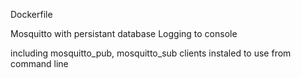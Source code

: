 Dockerfile

Mosquitto with persistant database
Logging to console

including mosquitto_pub, mosquitto_sub clients instaled to use from command line

